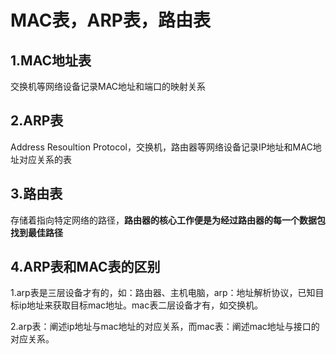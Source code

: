 # MAC表，ARP表，路由表



## 1.MAC地址表

交换机等网络设备记录MAC地址和端口的映射关系



## 2.ARP表

Address Resoultion Protocol，交换机，路由器等网络设备记录IP地址和MAC地址对应关系的表



## 3.路由表

存储着指向特定网络的路径，**路由器的核心工作便是为经过路由器的每一个数据包找到最佳路径**



## 4.ARP表和MAC表的区别

1.arp表是三层设备才有的，如：路由器、主机电脑，arp：地址解析协议，已知目标ip地址来获取目标mac地址。mac表二层设备才有，如交换机。

2.arp表：阐述ip地址与mac地址的对应关系，而mac表：阐述mac地址与接口的对应关系。
